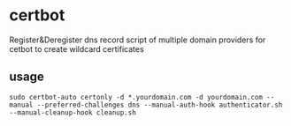 # certbot
Register&amp;Deregister dns record script of multiple domain providers for cetbot to create wildcard certificates

## usage
```
sudo certbot-auto certonly -d *.yourdomain.com -d yourdomain.com --manual --preferred-challenges dns --manual-auth-hook authenticator.sh --manual-cleanup-hook cleanup.sh
```